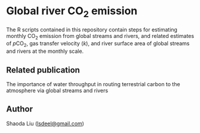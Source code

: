 # Global river CO<sub>2</sub> emission
The R scripts contained in this repository contain steps for estimating monthly CO<sub>2</sub> emission from global streams and rivers, and related estimates of *p*CO<sub>2</sub>, gas transfer velocity (*k*), and river surface area of global streams and rivers at the monthly scale.
## Related publication
The importance of water throughput in routing terrestrial carbon to the atmosphere via global streams and rivers
## Author
Shaoda Liu (lsdeel@gmail.com)

